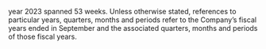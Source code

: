 year 2023 spanned 53 weeks. Unless otherwise stated, references to particular years, quarters, months and periods refer to the
Company’s fiscal years ended in September and the associated quarters, months and periods of those fiscal years.